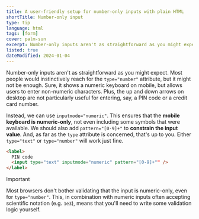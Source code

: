 ```yaml
---
title: A user-friendly setup for number-only inputs with plain HTML
shortTitle: Number-only input
type: tip
language: html
tags: [form]
cover: palm-sun
excerpt: Number-only inputs aren't as straightforward as you might expect. Here's a user-friendly way to set them up.
listed: true
dateModified: 2024-01-04
---
```


Number-only inputs aren't as straightforward as you might expect. Most people would instinctively reach for the `type="number"` attribute, but it might not be enough. Sure, it shows a numeric keyboard on mobile, but allows users to enter non-numeric characters. Plus, the up and down arrows on desktop are not particularly useful for entering, say, a PIN code or a credit card number.

Instead, we can use `inputmode="numeric"`. This ensures that the **mobile keyboard is numeric-only**, not even including some symbols that were available. We should also add `pattern="[0-9]+"` to **constrain the input value**. And, as far as the `type` attribute is concerned, that's up to you. Either `type="text"` or `type="number"` will work just fine.

```html
<label>
  PIN code
  <input type="text" inputmode="numeric" pattern="[0-9]+"" />
</label>
```

> [!IMPORTANT]
>
> Most browsers don't bother validating that the input is numeric-only, even for `type="number"`. This, in combination with numeric inputs often accepting scientific notation (e.g. `1e3`), means that you'll need to write some validation logic yourself.
